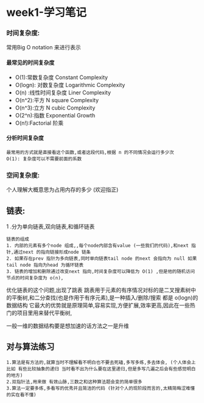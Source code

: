 
# week1-学习笔记


### 时间复杂度:
 
 常用Big O notation 来进行表示
 	
####  最常见的时间复杂度	
- O(1):常数复杂度 			Constant Complexity 
- O(logn): 对数复杂度  		Logarithmic Complexity
- O(n) :线性时间复杂度 		 Liner Complexity 
- O(n^2):平方                 		N square Complexity 
- O(n^3):立方				N cubic Complexity 
- O(2^n):指数				Exponential Growth 
- O(n!):Factorial 阶乘


 #### 分析时间复杂度

    最常用的方式就是直接看这个函数,或者这段代码,根据 n 的不同情况会运行多少次
    O(1): 复杂度可以不需要前面的系数


### 空间复杂度:
 个人理解大概意思为占用内存的多少 (欢迎指正)




## 链表:

1 .分为单向链表,双向链表,和循环链表

    链表的组成
    1. 内部的元素有多个node 组成,,每个node内部含有value (一些我们的代码),和next 指针,通过next 的指向链接形成node 链条
    2. 如果存在prev 指针为多向链表,同时单向链表tail node 的next 会指向为 null 如果tail node 指向为head 为循环链表
    3. 链表的增加和删除通过改变next 指向,时间复杂度可以降低为 O(1) ,但是他的随机访问节点的时间复杂度为 o(n), 

优化链表的这个问题,出现了跳表
 跳表用于元素的有序情况对标的是二叉搜素树中的平衡树,和二分查找(也是作用于有序元素),是一种插入/删除/搜索 都是 o(logn)的数据结构
 它最大的优势就是原理简单,容易实现,方便扩展,效率更高,因此在一些热门的项目里用来替代平衡树,


  一般一维的数据结构要是想加速的话方法之一是升维


  ## 对与算法练习
    1.算法是有方法的,就算当时不理解看不明白也不要去死磕,多写多练,多去体会, (个人体会上比如 有些比较抽象的递归 当时看不出为什么要在这里递归,但是多写几遍之后会有些感觉明白的地方)
    2.双指针法,用来做 有效山脉,三数之和这种算法题会变的简单很多
    3.算法一定要多练,多看写的优秀并且简洁的代码 (针对个人的现阶段而言的,太精简晦涩难懂的实在看不懂)